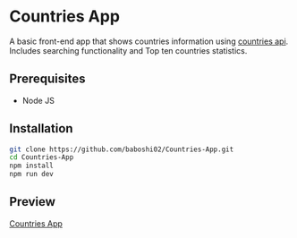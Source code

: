 # Countries App

A basic front-end app that shows countries information using [countries api](https://restcountries.com/v3.1/all). Includes searching functionality and Top ten countries statistics.

## Prerequisites

- Node JS

## Installation

```bash
git clone https://github.com/baboshi02/Countries-App.git
cd Countries-App
npm install
npm run dev
```

## Preview
[Countries App](https://baboshi02.github.io/Countries-App/)
